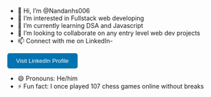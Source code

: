 - 👋 Hi, I’m @Nandanhs006
- 👀 I’m interested in Fullstack web developing
- 🌱 I’m currently learning DSA and Javascript
- 💞️ I’m looking to collaborate on any entry level web dev projects
- 📫  Connect with me on LinkedIn-
<!DOCTYPE html>
<html lang="en">
<head>
    <meta charset="UTF-8">
    <meta name="viewport" content="width=device-width, initial-scale=1.0">
    <title>LinkedIn Button</title>
</head>
<body>
    <button style="background-color: #0073b1; color: white; padding: 10px 20px; border: none; border-radius: 5px; cursor: pointer;"
            onclick="window.location.href='https://in.linkedin.com/in/nandan-h-s-186551296';">
        Visit LinkedIn Profile
    </button>
</body>
</html>

- 😄 Pronouns: He/him
- ⚡ Fun fact: I once played 107 chess games online without breaks

<!---
Nandanhs006/Nandanhs006 is a ✨ special ✨ repository because its `README.md` (this file) appears on your GitHub profile.
You can click the Preview link to take a look at your changes.
--->
